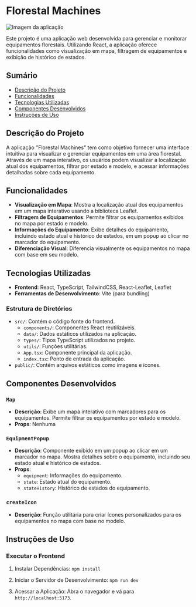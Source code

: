 # Florestal Machines
![Imagem da aplicação](aiko-usage-print.jpg)

Este projeto é uma aplicação web desenvolvida para gerenciar e monitorar equipamentos florestais. Utilizando React, a aplicação oferece funcionalidades como visualização em mapa, filtragem de equipamentos e exibição de histórico de estados.

## Sumário

- [Descrição do Projeto](#descrição-do-projeto)
- [Funcionalidades](#funcionalidades)
- [Tecnologias Utilizadas](#tecnologias-utilizadas)
- [Componentes Desenvolvidos](#componentes-desenvolvidos)
- [Instruções de Uso](#instruções-de-uso)

## Descrição do Projeto

A aplicação "Florestal Machines" tem como objetivo fornecer uma interface intuitiva para visualizar e gerenciar equipamentos em uma área florestal. Através de um mapa interativo, os usuários podem visualizar a localização atual dos equipamentos, filtrar por estado e modelo, e acessar informações detalhadas sobre cada equipamento.

## Funcionalidades

- **Visualização em Mapa**: Mostra a localização atual dos equipamentos em um mapa interativo usando a biblioteca Leaflet.
- **Filtragem de Equipamentos**: Permite filtrar os equipamentos exibidos no mapa por estado e modelo.
- **Informações do Equipamento**: Exibe detalhes do equipamento, incluindo estado atual e histórico de estados, em um popup ao clicar no marcador do equipamento.
- **Diferenciação Visual**: Diferencia visualmente os equipamentos no mapa com base em seu modelo.

## Tecnologias Utilizadas

- **Frontend**: React, TypeScript, TailwindCSS, React-Leaflet, Leaflet
- **Ferramentas de Desenvolvimento**: Vite (para bundling)


### Estrutura de Diretórios

- `src/`: Contém o código fonte do frontend.
  - `components/`: Componentes React reutilizáveis.
  - `data/`: Dados estáticos utilizados na aplicação.
  - `types/`: Tipos TypeScript utilizados no projeto.
  - `utils/`: Funções utilitárias.
  - `App.tsx`: Componente principal da aplicação.
  - `index.tsx`: Ponto de entrada da aplicação.
- `public/`: Contém arquivos estáticos como imagens e ícones.

## Componentes Desenvolvidos

### `Map`

- **Descrição**: Exibe um mapa interativo com marcadores para os equipamentos. Permite filtrar os equipamentos por estado e modelo.
- **Props**: Nenhuma

### `EquipmentPopup`

- **Descrição**: Componente exibido em um popup ao clicar em um marcador no mapa. Mostra detalhes sobre o equipamento, incluindo seu estado atual e histórico de estados.
- **Props**:
  - `equipment`: Informações do equipamento.
  - `state`: Estado atual do equipamento.
  - `stateHistory`: Histórico de estados do equipamento.

### `createIcon`

- **Descrição**: Função utilitária para criar ícones personalizados para os equipamentos no mapa com base no modelo.

## Instruções de Uso

### Executar o Frontend

1. Instalar Dependências:
   `npm install`

2. Iniciar o Servidor de Desenvolvimento:
   `npm run dev`

3. Acessar a Aplicação:
   Abra o navegador e vá para `http://localhost:5173`.
